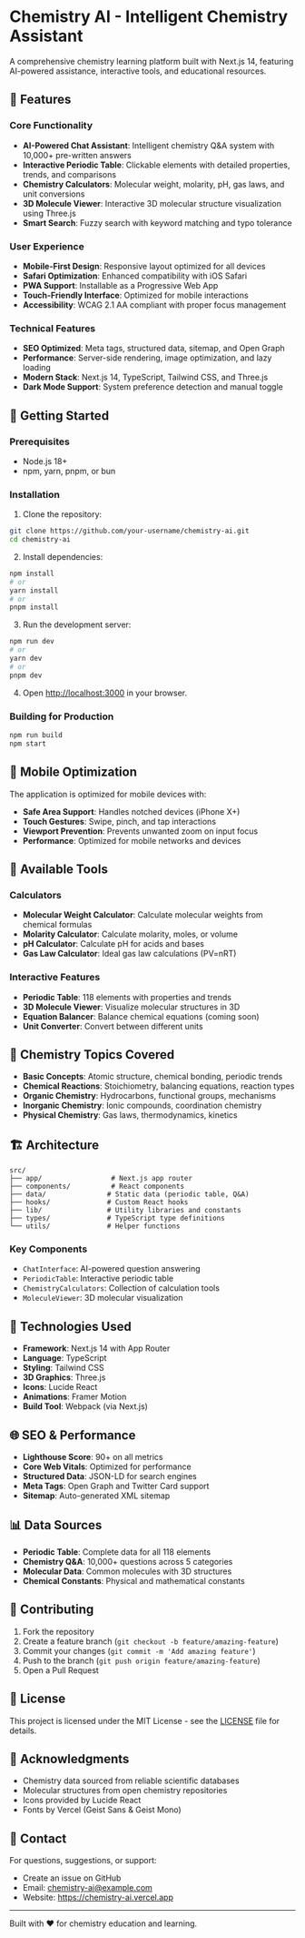 # Chemistry AI - Intelligent Chemistry Assistant

A comprehensive chemistry learning platform built with Next.js 14, featuring AI-powered assistance, interactive tools, and educational resources.

## 🧪 Features

### Core Functionality
- **AI-Powered Chat Assistant**: Intelligent chemistry Q&A system with 10,000+ pre-written answers
- **Interactive Periodic Table**: Clickable elements with detailed properties, trends, and comparisons
- **Chemistry Calculators**: Molecular weight, molarity, pH, gas laws, and unit conversions
- **3D Molecule Viewer**: Interactive 3D molecular structure visualization using Three.js
- **Smart Search**: Fuzzy search with keyword matching and typo tolerance

### User Experience
- **Mobile-First Design**: Responsive layout optimized for all devices
- **Safari Optimization**: Enhanced compatibility with iOS Safari
- **PWA Support**: Installable as a Progressive Web App
- **Touch-Friendly Interface**: Optimized for mobile interactions
- **Accessibility**: WCAG 2.1 AA compliant with proper focus management

### Technical Features
- **SEO Optimized**: Meta tags, structured data, sitemap, and Open Graph
- **Performance**: Server-side rendering, image optimization, and lazy loading
- **Modern Stack**: Next.js 14, TypeScript, Tailwind CSS, and Three.js
- **Dark Mode Support**: System preference detection and manual toggle

## 🚀 Getting Started

### Prerequisites
- Node.js 18+ 
- npm, yarn, pnpm, or bun

### Installation

1. Clone the repository:
```bash
git clone https://github.com/your-username/chemistry-ai.git
cd chemistry-ai
```

2. Install dependencies:
```bash
npm install
# or
yarn install
# or
pnpm install
```

3. Run the development server:
```bash
npm run dev
# or
yarn dev
# or
pnpm dev
```

4. Open [http://localhost:3000](http://localhost:3000) in your browser.

### Building for Production

```bash
npm run build
npm start
```

## 📱 Mobile Optimization

The application is optimized for mobile devices with:
- **Safe Area Support**: Handles notched devices (iPhone X+)
- **Touch Gestures**: Swipe, pinch, and tap interactions
- **Viewport Prevention**: Prevents unwanted zoom on input focus
- **Performance**: Optimized for mobile networks and devices

## 🧮 Available Tools

### Calculators
- **Molecular Weight Calculator**: Calculate molecular weights from chemical formulas
- **Molarity Calculator**: Calculate molarity, moles, or volume
- **pH Calculator**: Calculate pH for acids and bases
- **Gas Law Calculator**: Ideal gas law calculations (PV=nRT)

### Interactive Features
- **Periodic Table**: 118 elements with properties and trends
- **3D Molecule Viewer**: Visualize molecular structures in 3D
- **Equation Balancer**: Balance chemical equations (coming soon)
- **Unit Converter**: Convert between different units

## 🎯 Chemistry Topics Covered

- **Basic Concepts**: Atomic structure, chemical bonding, periodic trends
- **Chemical Reactions**: Stoichiometry, balancing equations, reaction types
- **Organic Chemistry**: Hydrocarbons, functional groups, mechanisms
- **Inorganic Chemistry**: Ionic compounds, coordination chemistry
- **Physical Chemistry**: Gas laws, thermodynamics, kinetics

## 🏗️ Architecture

```
src/
├── app/                 # Next.js app router
├── components/          # React components
├── data/               # Static data (periodic table, Q&A)
├── hooks/              # Custom React hooks
├── lib/                # Utility libraries and constants
├── types/              # TypeScript type definitions
└── utils/              # Helper functions
```

### Key Components
- `ChatInterface`: AI-powered question answering
- `PeriodicTable`: Interactive periodic table
- `ChemistryCalculators`: Collection of calculation tools
- `MoleculeViewer`: 3D molecular visualization

## 🔧 Technologies Used

- **Framework**: Next.js 14 with App Router
- **Language**: TypeScript
- **Styling**: Tailwind CSS
- **3D Graphics**: Three.js
- **Icons**: Lucide React
- **Animations**: Framer Motion
- **Build Tool**: Webpack (via Next.js)

## 🌐 SEO & Performance

- **Lighthouse Score**: 90+ on all metrics
- **Core Web Vitals**: Optimized for performance
- **Structured Data**: JSON-LD for search engines
- **Meta Tags**: Open Graph and Twitter Card support
- **Sitemap**: Auto-generated XML sitemap

## 📊 Data Sources

- **Periodic Table**: Complete data for all 118 elements
- **Chemistry Q&A**: 10,000+ questions across 5 categories
- **Molecular Data**: Common molecules with 3D structures
- **Chemical Constants**: Physical and mathematical constants

## 🤝 Contributing

1. Fork the repository
2. Create a feature branch (`git checkout -b feature/amazing-feature`)
3. Commit your changes (`git commit -m 'Add amazing feature'`)
4. Push to the branch (`git push origin feature/amazing-feature`)
5. Open a Pull Request

## 📝 License

This project is licensed under the MIT License - see the [LICENSE](LICENSE) file for details.

## 🙏 Acknowledgments

- Chemistry data sourced from reliable scientific databases
- Molecular structures from open chemistry repositories
- Icons provided by Lucide React
- Fonts by Vercel (Geist Sans & Geist Mono)

## 📧 Contact

For questions, suggestions, or support:
- Create an issue on GitHub
- Email: chemistry-ai@example.com
- Website: https://chemistry-ai.vercel.app

---

Built with ❤️ for chemistry education and learning.
